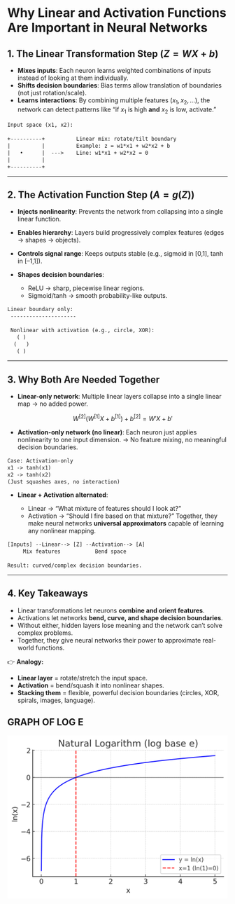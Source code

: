 # Why Linear and Activation Functions Are Important in Neural Networks

## 1. The Linear Transformation Step ($Z = W X + b$)

* **Mixes inputs**: Each neuron learns weighted combinations of inputs instead of looking at them individually.
* **Shifts decision boundaries**: Bias terms allow translation of boundaries (not just rotation/scale).
* **Learns interactions**: By combining multiple features ($x_1, x_2, \dots$), the network can detect patterns like “if $x_1$ is high **and** $x_2$ is low, activate.”

```
Input space (x1, x2):

+----------+          Linear mix: rotate/tilt boundary
|          |          Example: z = w1*x1 + w2*x2 + b
|   •      |  --->    Line: w1*x1 + w2*x2 = 0
|          |          
+----------+
```

---

## 2. The Activation Function Step ($A = g(Z)$)

* **Injects nonlinearity**: Prevents the network from collapsing into a single linear function.
* **Enables hierarchy**: Layers build progressively complex features (edges → shapes → objects).
* **Controls signal range**: Keeps outputs stable (e.g., sigmoid in \[0,1], tanh in \[–1,1]).
* **Shapes decision boundaries**:

  * ReLU → sharp, piecewise linear regions.
  * Sigmoid/tanh → smooth probability-like outputs.

```
Linear boundary only:
 ---------------------

 Nonlinear with activation (e.g., circle, XOR):
   ( )
  (   )
   ( )
```

---

## 3. Why Both Are Needed Together

* **Linear-only network**:
  Multiple linear layers collapse into a single linear map → no added power.

  $$
  W^{[2]}(W^{[1]}X + b^{[1]}) + b^{[2]} = W'X + b'
  $$

* **Activation-only network (no linear)**:
  Each neuron just applies nonlinearity to one input dimension.
  → No feature mixing, no meaningful decision boundaries.

```
Case: Activation-only
x1 -> tanh(x1)
x2 -> tanh(x2)
(Just squashes axes, no interaction)
```

* **Linear + Activation alternated**:

  * Linear → “What mixture of features should I look at?”
  * Activation → “Should I fire based on that mixture?”
    Together, they make neural networks **universal approximators** capable of learning any nonlinear mapping.

```
[Inputs] --Linear--> [Z] --Activation--> [A]
     Mix features           Bend space

Result: curved/complex decision boundaries.
```

---

## 4. Key Takeaways

* Linear transformations let neurons **combine and orient features**.
* Activations let networks **bend, curve, and shape decision boundaries**.
* Without either, hidden layers lose meaning and the network can’t solve complex problems.
* Together, they give neural networks their power to approximate real-world functions.

👉 **Analogy:**

* **Linear layer** = rotate/stretch the input space.
* **Activation** = bend/squash it into nonlinear shapes.
* **Stacking them** = flexible, powerful decision boundaries (circles, XOR, spirals, images, language).


## GRAPH OF LOG E
![LOG E GRAPH](image.png)
